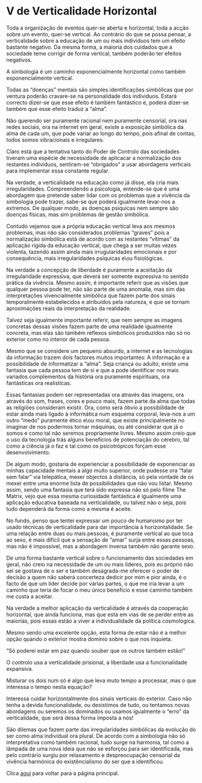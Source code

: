 # V de Verticalidade Horizontal

Toda a organização de eventos quer-se aberta e horizontal, toda a acção sobre um evento, quer-se vertical. Ao contrário do que se possa pensar, a verticalidade sobre a educação de um ou mais individuos tem um efeito bastante negativo. Da mesma forma, a maioria dos cuidados que a sociedade teme corrigir de forma vertical, também poderão ter efeitos negativos.

A simbologia é um caminho exponencialmente horizontal como também exponencialmente vertical.

Todas as “doenças” mentais são simples identificações simbólicas que por ventura poderão cravare-se na personalidade dos individuos. Estará correcto dizer-se que esse efeito é também fantástico e, poderá dizer-se também que esse efeito traduz a “alma”.

Não querendo ser puramente racional nem puramente censorial, ora nas redes sociais, ora na internet em geral, existe a exposição simbólica da alma de cada um, que pode variar ao longo do tempo, pois afinal de contas, todos somos vibracionais e irregulares.

Claro está que a tentativa tanto do Poder de Controlo das sociedades tiveram uma espécie de necessidade de aplicacar a normalização dos restantes individuos, sentiram-se “obrigados” a usar abordagens verticais para implementar essa constante regular.

Na verdade, a verticalidade na educação como já disse, ela cria mais irregularidades. Compreendendo a psicologia, entende-se que é uma abordagem que pretende saber lidar com os problemas que a vivência da simbologia pode trazer, sabe-se que poderá igualmente levar-nos a extremos. De qualquer modo, as doenças psiquicas nem sempre são doenças físicas, mas sim problemas de gestão simbólica.

Contudo vejamos que a própria educação vertical leva aos mesmos problemas, mas não são considerados problemas “graves” pois a normalização simbólica está de acordo com as restantes “vítimas” da aplicação rígida da educação vertical, que chega a ser muitas vezes violenta, tazendo assim ainda mais irrugularidades emocionais e por consequẽncia, mais irregularidades psíquicas e\ou fisiológicas.

Na verdade a concepção de liberdade é puramente a aceitação da irregularidade expressiva, que deverá ser somente expressiva no sentido prática da vivência. Mesmo assim, é importante referir que as visões que qualquer pessoa pode ter, não são parte de uma anomalia, mas sim das interpretações vivencialmente simbólica que fazem parte dos sinais temporalmente estabelecidos e atribuídos pela natureza, e que se tornam aproximações reais da interpretação da realidade.

Talvez seja igualmente importante referir, que nem sempre as imagens concretas dessas visões fazem parte de uma realidade igualmente concreta, mas elas são também reflexos simbólicos produzidos não só no exterior como no interior de cada pessoa.

Mesmo que se considere um pequeno absurdo, a internet e as tecnologias da informação trazem dois factores muitos importantes: A informação e a possibilidade de informatizar a “alma”. Seja criança ou adulto, existe uma fantasia que cada pessoa tem de si e que a pode identificar nos mais variados complementos da história ora puramente espirituais, ora fantásticas ora realisticas.

Essas fantasias podem ser representadas ora através das imagens, ora através do som, frases, cores e pouco mais, fazem parte da alma que todas as religiões consideram existir. Ora, como será óbvio a possibilidade de estar ainda mais ligado à informática num esquema corporal, leva-nos a um outro “medo” puramente ético e\ou moral, que existe principalmente no imaginar de nos podermos tornar máquinas, ou até considerar que já o somos e como tal não seremos propriamente livres. Mesmo assim creio que o uso da tecnologia trás alguns benefícios de potenciação do cérebro, tal como a ciẽncia já o faz e tal como os psicotrópicos forçam esse desenvolvimento.

De algum modo, gostaria de experienciar a possibilidade de exponenciar as minhas capacidade mentais a algo muito superior, onde pudesse ora “falar sem falar” via telepática, mexer objectos à distância, só pela vontade de os mexer entre uma enorme lista de possibilidades que não vou listar. Mesmo assim, sendo uma fantasia que terá sido expressa não só pelo filme The Matrix, vejo que essa mesma curiosidade fantástica é igualmente uma aplicação educativa baseada na verticalidade, ou talvez não o seja, pois tudo dependerá da forma como a mesma é aceite.

No fundo, penso que tentei expressar um pouco de humanismo por ter usado técnicas de verticalidade para dar importância à horizontalidade. Se uma relação entre duas ou mais pessoas, é puramente vertical ao que toca ao sexo, é mais difícil que a sensação de “amar” surja entre essas pessoas, mas não é impossível, mas a abordagem inversa também não garante sexo.

De uma forma bastante vertical sobre o funcionamento das sociedades em geral, não creio na necessidade de um ou mais líderes, pois eu próprio não sei se gostava de o ser e também desagrada-me oferecer o poder de decisão a quem não saberá concerteza dedicir por mim e pior ainda, é o facto de que um líder decide por várias partes, o que me iria levar a um caminho que teria de focar o meu único benefício e esse caminho também me custa a aceitar.

Na verdade a melhor aplicação da verticalidade é através da cooperação horizontal, que ainda funciona, mas que está em vias de se perder entre as maiorias, pois essas estão a viver a individualidade da política cosmológica.

Mesmo sendo uma excelente opção, esta forma de estar não é a melhor opção quando o exterior mostra domínio sobre o que nos inquieta.

“Só poderei estar em paz quando souber que os outros também estão!”

O controlo usa a verticalidade prisional, a liberdade usa a funcionalidade expansiva.

Misturar os dois num só é algo que leva muto tempo a processar, mas o que interessa o tempo nesta equação?

Interessa cuidar horizontalmente dos sinais verticais do exterior. Caso não tenha a devida funcionalidade, ou desistimos de tudo,  ou tentamos novas abordagens ou seremos os dominados ou usamos igualmente o “erro” da verticalidade, que será dessa forma imposta a nós!

São dilemas que fazem parte das irregularidades simbólicas da evolução do ser como alma individual ora plural. De acordo com a simbologia não só interpretativa como também racional, tudo surge na harmonia, tal como a lâmpada de uma nova ideia que não se esforçou para ser identificada, mas pelo contrário surgiu por relaxamento e despreocupação censorial da vivência harmónica do existêncialismo do ser que a identificou.

Clica [aqui](../README.md) para voltar para a página principal.

